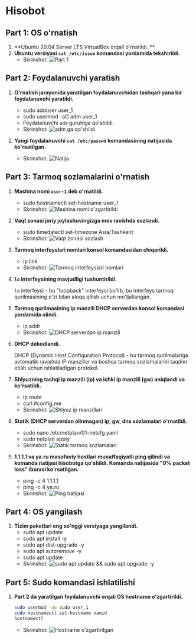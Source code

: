 # Hisobot

## Part 1: OS o'rnatish

1. **Ubuntu 20.04 Server LTS VirtualBox orqali o'rnatildi. **
2. **Ubuntu versiyasi `cat /etc/issue` komandasi yordamida tekshirildi.**
    - Skrinshot: ![Part 1](part_1.png)


## Part 2: Foydalanuvchi yaratish

1. **O'rnatish jarayonida yaratilgan foydalanuvchidan tashqari yana bir foydalanuvchi yaratildi.**
    - sudo adduser user_1
    - sudo usermod -aG adm user_1
    - Foydalanuvchi `adm` guruhiga qo'shildi.
    - Skrinshot: ![adm ga qo'shildi](part_2.1.png)

2. **Yangi foydalanuvchi `cat /etc/passwd` komandasining natijasida ko'rsatilgan.**
    - Skrinshot: ![Natija](part_2.png)


## Part 3: Tarmoq sozlamalarini o'rnatish

1. **Mashina nomi `user-1` deb o'rnatildi.**
    - sudo hostnamectl set-hostname user_1
    - Skrinshot: ![Mashina nomi o'zgartirildi](part_3.1.png)

2. **Vaqt zonasi joriy joylashuvingizga mos ravishda sozlandi.**
    - sudo timedatectl set-timezone Asia/Tashkent
    - Skrinshot: ![Vaqt zonasi sozlash](part_3.2.png)

3. **Tarmoq interfeyslari nomlari konsol komandasidan chiqarildi.**
    - ip link
    - Skrinshot: ![Tarmoq interfeyslari nomlari](part_3.3.png)

4. **`lo` interfeysining mavjudligi tushuntirildi.**

    `lo` interfeysi - bu "loopback" interfeysi bo'lib, bu interfeys tarmoq qurilmasining o'zi bilan aloqa qilish uchun mo'ljallangan.

5. **Tarmoq qurilmasining ip manzili DHCP serverdan konsol komandasi yordamida olindi.**
    - ip addr
    - Skrinshot: ![DHCP serverdan ip manzili](part_3.5.png)

6. **DHCP dekodlandi.**

    DHCP (Dynamic Host Configuration Protocol) - bu tarmoq qurilmalariga avtomatik ravishda IP manzillar va boshqa tarmoq sozlamalarini taqdim etish uchun ishlatiladigan protokol.

7. **Shlyuzning tashqi ip manzili (ip) va ichki ip manzili (gw) aniqlandi va ko'rsatildi.**
    - ip route
    - curl ifconfig.me
    - Skrinshot: ![Shlyuz ip manzillari](part_3.6.png)

8. **Statik (DHCP serverdan olinmagan) ip, gw, dns sozlamalari o'rnatildi.**
    - sudo nano /etc/netplan/01-netcfg.yaml
    - sudo netplan apply
    - Skrinshot: ![Statik tarmoq sozlamalari](part_3.7.png)

9. **1.1.1.1 va ya.ru masofaviy hostlari muvaffaqiyatli ping qilindi va komanda natijasi hisobotga qo'shildi. Komanda natijasida "0% packet loss" iborasi ko'rsatilgan.**
    - ping -c 4 1.1.1.1
    - ping -c 4 ya.ru
    - Skrinshot: ![Ping natijasi](part_3.8.png)


## Part 4: OS yangilash

1. **Tizim paketlari eng so'nggi versiyaga yangilandi.**
    - sudo apt update
    - sudo apt install -y
    - sudo apt dist-upgrade -y
    - sudo apt autoremove -y
    - sudo apt update
    - Skrinshot: ![sudo apt update && sudo apt upgrade -y](part_4.png)
  

## Part 5: Sudo komandasi ishlatilishi

1. **Part 2 da yaratilgan foydalanuvchi orqali OS hostname o'zgartirildi.**
      ```sh
      sudo usermod -aG sudo user_1
      sudo hostnamectl set-hostname xamid
      hostnamectl
      ```
    - Skrinshot: ![Hostname o'zgartirilgan](part_5.png)


